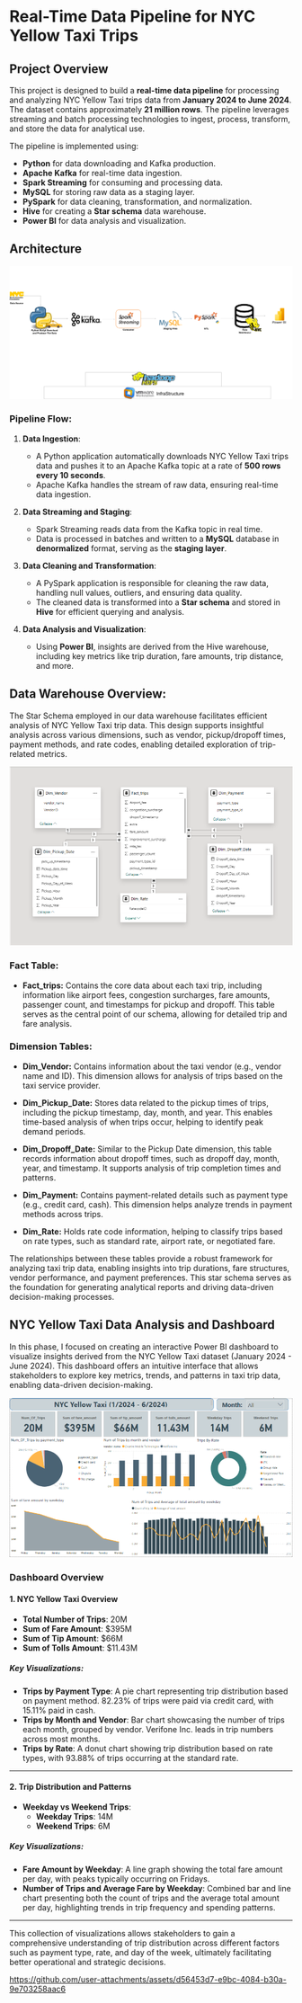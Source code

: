 # Real-Time Data Pipeline for NYC Yellow Taxi Trips

## Project Overview

This project is designed to build a **real-time data pipeline** for processing and analyzing NYC Yellow Taxi trips data from **January 2024 to June 2024**. The dataset contains approximately **21 million rows**. The pipeline leverages streaming and batch processing technologies to ingest, process, transform, and store the data for analytical use.

The pipeline is implemented using:
- **Python** for data downloading and Kafka production.
- **Apache Kafka** for real-time data ingestion.
- **Spark Streaming** for consuming and processing data.
- **MySQL** for storing raw data as a staging layer.
- **PySpark** for data cleaning, transformation, and normalization.
- **Hive** for creating a **Star schema** data warehouse.
- **Power BI** for data analysis and visualization.

## Architecture
<img src="Architecture.png">

### Pipeline Flow:

1. **Data Ingestion**:
   - A Python application automatically downloads NYC Yellow Taxi trips data and pushes it to an Apache Kafka topic at a rate of **500 rows every 10 seconds**.
   - Apache Kafka handles the stream of raw data, ensuring real-time data ingestion.

2. **Data Streaming and Staging**:
   - Spark Streaming reads data from the Kafka topic in real time.
   - Data is processed in batches and written to a **MySQL** database in **denormalized** format, serving as the **staging layer**.

3. **Data Cleaning and Transformation**:
   - A PySpark application is responsible for cleaning the raw data, handling null values, outliers, and ensuring data quality.
   - The cleaned data is transformed into a **Star schema** and stored in **Hive** for efficient querying and analysis.

4. **Data Analysis and Visualization**:
   - Using **Power BI**, insights are derived from the Hive warehouse, including key metrics like trip duration, fare amounts, trip distance, and more.
  
## Data Warehouse Overview:
The Star Schema employed in our data warehouse facilitates efficient analysis of NYC Yellow Taxi trip data. This design supports insightful analysis across various dimensions, such as vendor, pickup/dropoff times, payment methods, and rate codes, enabling detailed exploration of trip-related metrics.

<img src="Data Warehouse/Star_Schema_DWH.png">

### Fact Table:

- **Fact_trips:** Contains the core data about each taxi trip, including information like airport fees, congestion surcharges, fare amounts, passenger count, and timestamps for pickup and dropoff. This table serves as the central point of our schema, allowing for detailed trip and fare analysis.

### Dimension Tables:

- **Dim_Vendor:** Contains information about the taxi vendor (e.g., vendor name and ID). This dimension allows for analysis of trips based on the taxi service provider.

- **Dim_Pickup_Date:** Stores data related to the pickup times of trips, including the pickup timestamp, day, month, and year. This enables time-based analysis of when trips occur, helping to identify peak demand periods.

- **Dim_Dropoff_Date:** Similar to the Pickup Date dimension, this table records information about dropoff times, such as dropoff day, month, year, and timestamp. It supports analysis of trip completion times and patterns.

- **Dim_Payment:** Contains payment-related details such as payment type (e.g., credit card, cash). This dimension helps analyze trends in payment methods across trips.

- **Dim_Rate:** Holds rate code information, helping to classify trips based on rate types, such as standard rate, airport rate, or negotiated fare.

The relationships between these tables provide a robust framework for analyzing taxi trip data, enabling insights into trip durations, fare structures, vendor performance, and payment preferences. This star schema serves as the foundation for generating analytical reports and driving data-driven decision-making processes.

## NYC Yellow Taxi Data Analysis and Dashboard
In this phase, I focused on creating an interactive Power BI dashboard to visualize insights derived from the NYC Yellow Taxi dataset (January 2024 - June 2024). This dashboard offers an intuitive interface that allows stakeholders to explore key metrics, trends, and patterns in taxi trip data, enabling data-driven decision-making.

<img src="NYC_Dashboard.png">

### Dashboard Overview

#### 1. NYC Yellow Taxi Overview
- **Total Number of Trips**: 20M
- **Sum of Fare Amount**: $395M
- **Sum of Tip Amount**: $66M
- **Sum of Tolls Amount**: $11.43M

##### Key Visualizations:
- **Trips by Payment Type**: A pie chart representing trip distribution based on payment method. 82.23% of trips were paid via credit card, with 15.11% paid in cash.
- **Trips by Month and Vendor**: Bar chart showcasing the number of trips each month, grouped by vendor. Verifone Inc. leads in trip numbers across most months.
- **Trips by Rate**: A donut chart showing trip distribution based on rate types, with 93.88% of trips occurring at the standard rate.

---

#### 2. Trip Distribution and Patterns
- **Weekday vs Weekend Trips**:
  - **Weekday Trips**: 14M
  - **Weekend Trips**: 6M

##### Key Visualizations:
- **Fare Amount by Weekday**: A line graph showing the total fare amount per day, with peaks typically occurring on Fridays.
- **Number of Trips and Average Fare by Weekday**: Combined bar and line chart presenting both the count of trips and the average total amount per day, highlighting trends in trip frequency and spending patterns.

---

This collection of visualizations allows stakeholders to gain a comprehensive understanding of trip distribution across different factors such as payment type, rate, and day of the week, ultimately facilitating better operational and strategic decisions.


































https://github.com/user-attachments/assets/d56453d7-e9bc-4084-b30a-9e703258aac6
